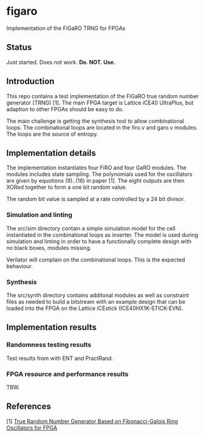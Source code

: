 # figaro
Implementation of the FiGaRO TRNG for FPGAs


## Status
Just started. Does not work. **Do. NOT. Use.**


## Introduction
This repo contains a test implementation of the FiGaRO true random
number generator (TRNG) [1]. The main FPGA target is Lattice iCE40
UltraPlus, but adaption to other FPGAs should be easy to do.

The main challenge is getting the synthesis tool to allow combinational
loops. The combinational loops are located in the firo.v and garo.v
modules. The loops are the source of entropy.


## Implementation details
The implementation instantiates four FiRO and four GaRO modules. The
modules includes state sampling. The polynomials used for the
oscillators are given by equotions (9)..(16) in paper [1]. The eight
outputs are then XORed together to form a one bit random value.

The random bit value is sampled at a rate controlled by a 24 bit
divisor.


### Simulation and linting
The src/sim directory contain a simple simulation model for the cell
instantiated in the combinational loops as inverter. The model is used
during simulation and linting in order to have a functionally complete
design with no black boxes, modules missing.

Verilator will complain on the combinational loops. This is the
expected behaviour.


### Synthesis
The src/synth directory contains additonal modules as well as
constraint files as needed to build a bitstream with an example
design that can be loaded into the FPGA on the
Lattice iCEstick (ICE40HX1K-STICK-EVN).


## Implementation results
### Randomness testing results
Test results from with ENT and PractRand.


### FPGA resource and performance results
TBW.


## References
[1] [True Random Number Generator Based on Fibonacci-Galois
Ring Oscillators for FPGA](https://www.mdpi.com/2076-3417/11/8/3330/pdf)
